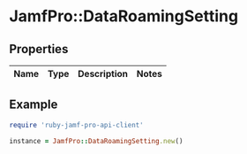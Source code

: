 # JamfPro::DataRoamingSetting

## Properties

| Name | Type | Description | Notes |
| ---- | ---- | ----------- | ----- |

## Example

```ruby
require 'ruby-jamf-pro-api-client'

instance = JamfPro::DataRoamingSetting.new()
```

